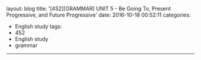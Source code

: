 layout: blog
title: '[452][GRAMMAR] UNIT 5 - Be Going To, Present Progressive, and Future Progressive'
date: 2016-10-18 00:52:11
categories: 
- English study
tags:
- 452
- English study
- grammar
---